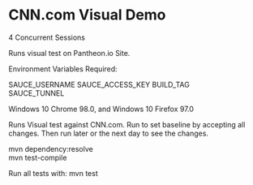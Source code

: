 # CNN.com Visual Demo

4 Concurrent Sessions   

Runs visual test on Pantheon.io Site.

Environment Variables Required:

SAUCE_USERNAME 
SAUCE_ACCESS_KEY
BUILD_TAG   
SAUCE_TUNNEL

Windows 10 Chrome 98.0, and Windows 10 Firefox 97.0

Runs Visual test against CNN.com. Run to set baseline by accepting all changes.
Then run later or the next day to see the changes.

mvn dependency:resolve    
mvn test-compile

Run all tests with: mvn test
